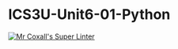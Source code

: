 # ICS3U-Unit6-01-Python

[![Mr Coxall's Super Linter](https://github.com/maliksalem1/ICS3U-Unit6-01-Python/workflows/Mr%20Coxall's%20Super%20Linter/badge.svg)](https://github.com/maliksalem1/ICS3U-Unit6-01-Python/actions/)
